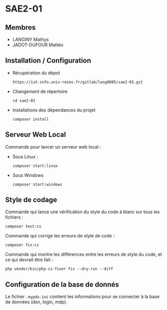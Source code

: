 # SAE2-01
## Membres
* LANGINY Mathys
* JADOT-DUFOUR Mattéo

## Installation / Configuration
- Récupération du dépot
  ```shell
  https://iut-info.univ-reims.fr/gitlab/lang0085/sae2-01.git
  ```
- Changement de répertoire
  ```shell
  cd sae2-01
  ```
- Installations des dépendances du projet
  ```shell
  composer install
  ```

## Serveur Web Local
Commande pour lancer un serveur web local :
- Sous Linux :
  ```shell
  composer start:linux
  ```
- Sous Windows
  ```shell
  composer start:windows
  ```

## Style de codage
Commande qui lance une vérification du style du code à blanc sur tous les fichiers :
```shell
composer test:cs
```
Commande qui corrige les erreurs de style de code :
```shell
composer fix:cs
```
Commande qui montre les différences entre les erreurs de style du code, et ce qui devrait être fait :
```shell
php vendor/bin/php-cs-fixer fix --dry-run --diff
```

## Configuration de la base de donnés
Le fichier `.mypdo.ini` contient les informations pour se connecter à la base de données (dsn, login, mdp).